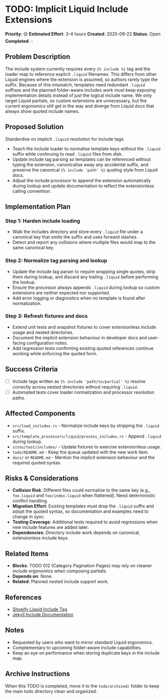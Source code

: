 # TODO: Implicit Liquid Include Extensions

**Priority**: 🟡
**Estimated Effort**: 3-4 hours
**Created**: 2025-09-22
**Status**: Open
**Completed**: -

## Problem Description

The include system currently requires every `{% include %}` tag and the loader map to reference explicit `.liquid` filenames. This differs from other Liquid engines where the extension is assumed, so authors rarely type the suffix. Because of this mismatch, templates need redundant `.liquid` suffixes and the planned folder-aware includes work must keep exposing implementation details instead of just the logical include name. We only target Liquid partials, so custom extensions are unnecessary, but the current ergonomics still get in the way and diverge from Liquid docs that always show quoted include names.

## Proposed Solution

Standardise on implicit `.liquid` resolution for include tags.
- Teach the include loader to normalise template keys without the `.liquid` suffix while continuing to read `.liquid` files from disk.
- Update include tag parsing so templates can be referenced without typing the extension, canonicalise away any accidental suffix, and preserve the canonical `{% include 'path' %}` quoting style from Liquid docs.
- Adjust the include processor to append the extension automatically during lookup and update documentation to reflect the extensionless calling convention.

## Implementation Plan

### Step 1: Harden include loading
- Walk the includes directory and store every `.liquid` file under a canonical key that omits the suffix and uses forward slashes.
- Detect and report any collisions where multiple files would map to the same canonical key.

### Step 2: Normalize tag parsing and lookup
- Update the include tag parser to require wrapping single quotes, strip them during lookup, and discard any trailing `.liquid` before performing the lookup.
- Ensure the processor always appends `.liquid` during lookup so custom extensions are neither expected nor supported.
- Add error logging or diagnostics when no template is found after normalization.

### Step 3: Refresh fixtures and docs
- Extend unit tests and snapshot fixtures to cover extensionless include usage and nested directories.
- Document the implicit extension behaviour in developer docs and user-facing configuration notes.
- Add regression tests confirming existing quoted references continue working while enforcing the quoted form.

## Success Criteria

- [ ] Include tags written as `{% include 'path/to/partial' %}` resolve correctly across nested directories without requiring `.liquid`.
- [ ] Automated tests cover loader normalization and processor resolution paths.

## Affected Components

- `src/load_includes.rs` - Normalize include keys by stripping the `.liquid` suffix.
- `src/template_processors/liquid/process_includes.rs` - Append `.liquid` during lookup.
- `sites/test/includes/` - Update fixtures to exercise extensionless usage.
- `todo/README.md` - Keep the queue updated with the new work item.
- `docs/` or `README.md` - Mention the implicit extension behaviour and the required quoted syntax.

## Risks & Considerations

- **Collision Risk**: Different files could normalize to the same key (e.g., `foo.liquid` and `foo/index.liquid` when flattened). Need deterministic conflict handling.
- **Migration Effort**: Existing templates must drop the `.liquid` suffix and adopt the quoted syntax, so documentation and examples need to change in sync.
- **Testing Coverage**: Additional tests required to avoid regressions when new include features are added later.
- **Dependencies**: Directory include work depends on canonical, extensionless include keys.

## Related Items

- **Blocks**: TODO 012 (Category Pagination Pages) may rely on cleaner include ergonomics when composing partials.
- **Depends on**: None.
- **Related**: Planned nested include support work.

## References

- [Shopify Liquid Include Tag](https://shopify.dev/docs/api/liquid/tags/theme-tags#include)
- [Jekyll Include Documentation](https://jekyllrb.com/docs/includes/)

## Notes

- Requested by users who want to mirror standard Liquid ergonomics.
- Complementary to upcoming folder-aware include capabilities.
- Keep an eye on performance when storing duplicate keys in the include map.

## Archive Instructions

When this TODO is completed, move it to the `todo/archived/` folder to keep the main todo directory clean and organized.
